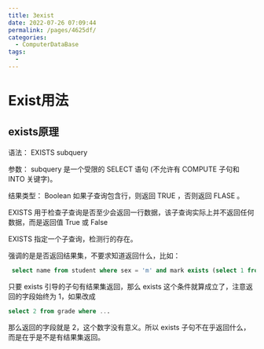 ```yaml
---
title: 3exist
date: 2022-07-26 07:09:44
permalink: /pages/4625df/
categories:
  - ComputerDataBase
tags:
  - 
---
```

# Exist用法
## exists原理

语法： EXISTS subquery

参数： subquery 是一个受限的 SELECT 语句 (不允许有 COMPUTE 子句和 INTO 关键字)。

结果类型： Boolean 如果子查询包含行，则返回 TRUE ，否则返回 FLASE 。

EXISTS 用于检查子查询是否至少会返回一行数据，该子查询实际上并不返回任何数据，而是返回值 True 或 False

EXISTS 指定一个子查询，检测行的存在。

强调的是是否返回结果集，不要求知道返回什么，比如：

```sql
 select name from student where sex = 'm' and mark exists (select 1 from grade) ,
```

只要  exists 引导的子句有结果集返回，那么 exists 这个条件就算成立了，注意返回的字段始终为 1，如果改成

```sql
select 2 from grade where ...
```

那么返回的字段就是 2，这个数字没有意义。所以 exists 子句不在乎返回什么，而是在乎是不是有结果集返回。